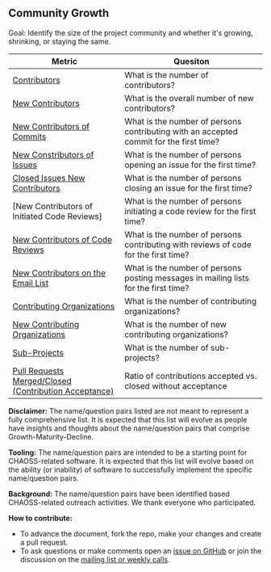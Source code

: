 ## Community Growth

Goal: Identify the size of the project community and whether it's growing, shrinking, or staying the same.

Metric | Quesiton
--- | ---
[Contributors](../metrics/contributors.md) | What is the number of contributors?
[New Contributors](../metrics/contributors-new.md) | What is the overall number of new contributors?
[New Contributors of Commits](../metrics/pull-requests-merge-contributor-new.md) | What is the number of persons contributing with an accepted commit for the first time?
[New Constributors of Issues](../metrics/issues-first-time-opened.md) | What is the number of persons opening an issue for the first time?
[Closed Issues New Contributors](../metrics/issues-first-time-closed.md) | What is the number of persons closing an issue for the first time?
[New Contributors of Initiated Code Reviews]| What is the number of persons initiating a code review for the first time?
[New Contributors of Code Reviews](../metrics/pull-requests-code-reviews-contributors-new.md) | What is the number of persons contributing with reviews of code for the first time?
[New Contributors on the Email List](../metrics/mailing-lists-messages-contributors-new.md) | What is the number of persons posting messages in mailing lists for the first time?
[Contributing Organizations](../metrics/organizations.md) | What is the number of contributing organizations?
[New Contributing Organizations](../metrics/organizations-new.md) | What is the number of new contributing organizations?
[Sub-Projects](../metrics/sub-projects.md) | What is the number of sub-projects?
[Pull Requests Merged/Closed (Contribution Acceptance)](../metrics/pull-requests-merged-vs-closed.md)  | Ratio of contributions accepted vs. closed without acceptance


**Disclaimer:**
The name/question pairs listed are not meant to represent a fully comprehensive list. It is expected that this list will evolve as people have insights and thoughts about the name/question pairs that comprise Growth-Maturity-Decline.

**Tooling:**
The name/question pairs are intended to be a starting point for CHAOSS-related software. It is expected that this list will evolve based on the ability (or inability) of software to successfully implement the specific name/question pairs.

**Background:**
The name/question pairs have been identified based CHAOSS-related outreach activities. We thank everyone who participated.

**How to contribute:**
- To advance the document, fork the repo, make your changes and create a pull request.
- To ask questions or make comments open an [issue on GitHub][issue] or join the discussion on the [mailing list or weekly calls](https://chaoss.community/participate/).

[issue]: https://github.com/chaoss/wg-gmd/issues
